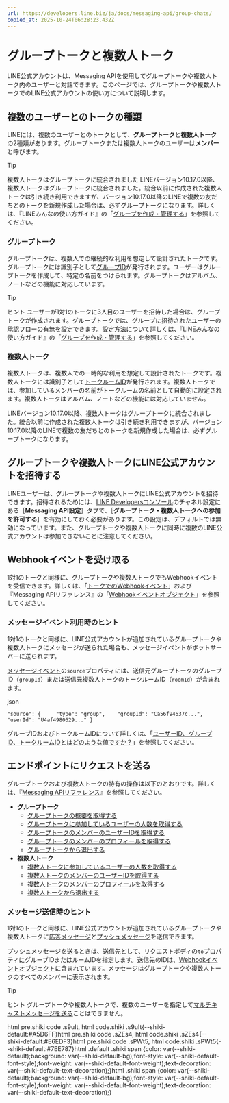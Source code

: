 ```yaml
---
url: https://developers.line.biz/ja/docs/messaging-api/group-chats/
copied_at: 2025-10-24T06:28:23.432Z
---
```

# グループトークと複数人トーク

LINE公式アカウントは、Messaging APIを使用してグループトークや複数人トーク内のユーザーと対話できます。このページでは、グループトークや複数人トークでのLINE公式アカウントの使い方について説明します。

## 複数のユーザーとのトークの種類

LINEには、複数のユーザーとのトークとして、**グループトーク**と**複数人トーク**の2種類があります。グループトークまたは複数人トークのユーザーは**メンバー**と呼びます。

> [!TIP]
> 複数人トークはグループトークに統合されました
> LINEバージョン10.17.0以降、複数人トークはグループトークに統合されました。統合以前に作成された複数人トークは引き続き利用できますが、バージョン10.17.0以降のLINEで複数の友だちとのトークを新規作成した場合は、必ずグループトークになります。詳しくは、『LINEみんなの使い方ガイド』の「[グループを作成・管理する](https://guide.line.me/ja/friends-and-groups/create-groups.html)」を参照してください。

### グループトーク

グループトークは、複数人での継続的な利用を想定して設計されたトークです。グループトークには識別子として[グループID](https://developers.line.biz/ja/glossary/#group-id)が発行されます。ユーザーはグループトークを作成して、特定の名前をつけられます。グループトークはアルバム、ノートなどの機能に対応しています。

> [!TIP]
> ヒント
> ユーザーが1対1のトークに3人目のユーザーを招待した場合は、グループトークが作成されます。グループトークでは、グループに招待されたユーザーの承認フローの有無を設定できます。設定方法について詳しくは、『LINEみんなの使い方ガイド』の「[グループを作成・管理する](https://guide.line.me/ja/friends-and-groups/create-groups.html)」を参照してください。

### 複数人トーク

複数人トークは、複数人での一時的な利用を想定して設計されたトークです。複数人トークには識別子として[トークルームID](https://developers.line.biz/ja/glossary/#room-id)が発行されます。複数人トークでは、参加しているメンバーの名前がトークルームの名前として自動的に設定されます。複数人トークはアルバム、ノートなどの機能には対応していません。

LINEバージョン10.17.0以降、複数人トークはグループトークに統合されました。統合以前に作成された複数人トークは引き続き利用できますが、バージョン10.17.0以降のLINEで複数の友だちとのトークを新規作成した場合は、必ずグループトークになります。

## グループトークや複数人トークにLINE公式アカウントを招待する

LINEユーザーは、グループトークや複数人トークにLINE公式アカウントを招待できます。招待されるためには、[LINE Developersコンソール](https://developers.line.biz/console/)のチャネル設定にある［**Messaging API設定**］タブで、［**グループトーク・複数人トークへの参加を許可する**］を有効にしておく必要があります。この設定は、デフォルトでは無効になっています。また、グループトークや複数人トークに同時に複数のLINE公式アカウントは参加できないことに注意してください。

## Webhookイベントを受け取る

1対1のトークと同様に、グループトークや複数人トークでもWebhookイベントを受信できます。詳しくは、「[トークでのWebhookイベント](https://developers.line.biz/ja/docs/messaging-api/receiving-messages/#webhook-event-in-one-on-one-talk-or-group-chat)」および『Messaging APIリファレンス』の「[Webhookイベントオブジェクト](https://developers.line.biz/ja/reference/messaging-api/#webhook-event-objects)」を参照してください。

### メッセージイベント利用時のヒント

1対1のトークと同様に、LINE公式アカウントが追加されているグループトークや複数人トークにメッセージが送られた場合も、メッセージイベントがボットサーバーに送られます。

[メッセージイベント](https://developers.line.biz/ja/reference/messaging-api/#message-event)の`source`プロパティには、送信元グループトークのグループID（`groupId`）または送信元複数人トークのトークルームID（`roomId`）が含まれます。

json

`"source": {     "type": "group",    "groupId": "Ca56f94637c...",    "userId": "U4af4980629..." }`

グループIDおよびトークルームIDについて詳しくは、「[ユーザーID、グループID、トークルームIDとはどのような値ですか？](https://developers.line.biz/ja/faq/#what-are-userid-groupid-and-roomid)」を参照してください。

## エンドポイントにリクエストを送る

グループトークおよび複数人トークの特有の操作は以下のとおりです。詳しくは、『[Messaging APIリファレンス](https://developers.line.biz/ja/reference/messaging-api/)』を参照してください。

*   **グループトーク**
    *   [グループトークの概要を取得する](https://developers.line.biz/ja/reference/messaging-api/#get-group-summary)
    *   [グループトークに参加しているユーザーの人数を取得する](https://developers.line.biz/ja/reference/messaging-api/#get-members-group-count)
    *   [グループトークのメンバーのユーザーIDを取得する](https://developers.line.biz/ja/reference/messaging-api/#get-group-member-user-ids)
    *   [グループトークのメンバーのプロフィールを取得する](https://developers.line.biz/ja/reference/messaging-api/#get-group-member-profile)
    *   [グループトークから退出する](https://developers.line.biz/ja/reference/messaging-api/#leave-group)
*   **複数人トーク**
    *   [複数人トークに参加しているユーザーの人数を取得する](https://developers.line.biz/ja/reference/messaging-api/#get-members-room-count)
    *   [複数人トークのメンバーのユーザーIDを取得する](https://developers.line.biz/ja/reference/messaging-api/#get-room-member-user-ids)
    *   [複数人トークのメンバーのプロフィールを取得する](https://developers.line.biz/ja/reference/messaging-api/#get-room-member-profile)
    *   [複数人トークから退出する](https://developers.line.biz/ja/reference/messaging-api/#leave-room)

### メッセージ送信時のヒント

1対1のトークと同様に、LINE公式アカウントが追加されているグループトークや複数人トークに[応答メッセージ](https://developers.line.biz/ja/reference/messaging-api/#send-reply-message)と[プッシュメッセージ](https://developers.line.biz/ja/reference/messaging-api/#send-push-message)を送信できます。

プッシュメッセージを送るときは、送信先として、リクエストボディの`to`プロパティにグループIDまたはルームIDを指定します。送信先のIDは、[Webhookイベントオブジェクト](https://developers.line.biz/ja/reference/messaging-api/#webhook-event-objects)に含まれています。メッセージはグループトークや複数人トークのすべてのメンバーに表示されます。

> [!TIP]
> ヒント
> グループトークや複数人トークで、複数のユーザーを指定して[マルチキャストメッセージを送る](https://developers.line.biz/ja/reference/messaging-api/#send-multicast-message)ことはできません。

html pre.shiki code .s9uIt, html code.shiki .s9uIt{--shiki-default:#A5D6FF}html pre.shiki code .sZEs4, html code.shiki .sZEs4{--shiki-default:#E6EDF3}html pre.shiki code .sPWt5, html code.shiki .sPWt5{--shiki-default:#7EE787}html .default .shiki span {color: var(--shiki-default);background: var(--shiki-default-bg);font-style: var(--shiki-default-font-style);font-weight: var(--shiki-default-font-weight);text-decoration: var(--shiki-default-text-decoration);}html .shiki span {color: var(--shiki-default);background: var(--shiki-default-bg);font-style: var(--shiki-default-font-style);font-weight: var(--shiki-default-font-weight);text-decoration: var(--shiki-default-text-decoration);}